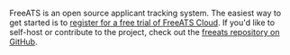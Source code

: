 FreeATS is an open source applicant tracking system. 
The easiest way to get started is to [register for a free trial of FreeATS Cloud](https://app.freeats.com/register). 
If you'd like to self-host or contribute to the project, check out the [freeats repository on GitHub](https://github.com/freeats/freeats/).
